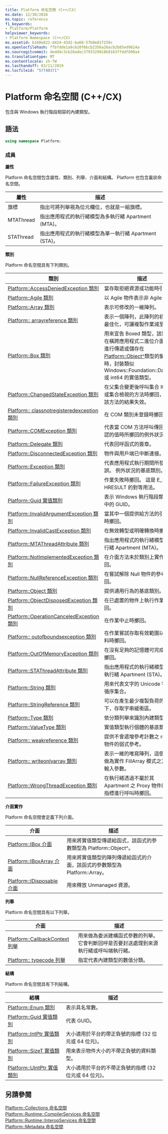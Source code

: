 ```yaml
---
title: Platform 命名空間 (C++/CX)
ms.date: 12/30/2016
ms.topic: reference
f1_keywords:
- Platform/Platform
helpviewer_keywords:
- Platform Namespace (C++/CX)
ms.assetid: b160e822-d424-43d2-ba60-57b0e81f259c
ms.openlocfilehash: ffbfdde1a9c610f6bcb2356a26acb2b85ed9624a
ms.sourcegitcommit: dedd4c3cb28adec3793329018b9163ffddf890a4
ms.translationtype: MT
ms.contentlocale: zh-TW
ms.lasthandoff: 03/11/2019
ms.locfileid: "57740371"
---
```

# <a name="platform-namespace-ccx"></a>Platform 命名空間 (C++/CX)

包含與 Windows 執行階段相容的內建類型。

## <a name="syntax"></a>語法

```cpp
using namespace Platform;
```

### <a name="members"></a>成員

**屬性**

Platform 命名空間包含屬性、類別、列舉、介面和結構。 Platform 也包含巢狀命名空間。

|屬性|描述|
|---------------|-----------------|
|旗標|指出可將列舉視為位元欄位，也就是一組旗標。|
|MTAThread|指出應用程式的執行緒模型為多執行緒 Apartment (MTA)。|
|STAThread|指出應用程式的執行緒模型為單一執行緒 Apartment (STA)。|

**類別**

Platform 命名空間具有下列類別。

|類別|描述|
|-----------|-----------------|
|[Platform::AccessDeniedException 類別](../cppcx/platform-accessdeniedexception-class.md)|當存取拒絕資源或功能時引發。|
|[Platform::Agile 類別](../cppcx/platform-agile-class.md)|以 Agile 物件表示非 Agile 物件。|
|[Platform::Array 類別](../cppcx/platform-array-class.md)|表示可修改的一維陣列。|
|[Platform:: arrayreference 類別](../cppcx/platform-arrayreference-class.md)|表示一個陣列，此陣列的初始化已最佳化，可讓複製作業減至最少。|
|[Platform::Box 類別](../cppcx/platform-box-class.md)|用來宣告 Boxed 類型，該類型會在橫跨應用程式二進位介面 (ABI) 進行傳遞或儲存在 [Platform::Object^](../cppcx/platform-object-class.md)類型的變數中時，封裝類似 Windows::Foundation::DateTime 或 int64 的實值類型。|
|[Platform::ChangedStateException 類別](../cppcx/platform-changedstateexception-class.md)|在父集合變更後呼叫集合 Iterator 或集合檢視的方法時擲回，藉以讓該方法的結果失效。|
|[Platform:: classnotregisteredexception 類別](../cppcx/platform-classnotregisteredexception-class.md)|在 COM 類別未登錄時擲回。|
|[Platform::COMException 類別](../cppcx/platform-comexception-class.md)|代表當 COM 方法呼叫傳回無法辨認的值時所擲回的例外狀況。|
|[Platform::Delegate 類別](../cppcx/platform-delegate-class.md)|代表回呼函式的簽章。|
|[Platform::DisconnectedException 類別](../cppcx/platform-disconnectedexception-class.md)|物件與用戶端已中斷連接。|
|[Platform::Exception 類別](../cppcx/platform-exception-class.md)|代表應用程式執行期間所發生的錯誤。 例外狀況的基底類別。|
|[Platform::FailureException 類別](../cppcx/platform-failureexception-class.md)|作業失敗時擲回。 這是 E_FAIL HRESULT 的對等用法。|
|[Platform::Guid 實值類別](../cppcx/platform-guid-value-class.md)|表示 Windows 執行階段類型系統中的 GUID。|
|[Platform::InvalidArgumentException 類別](../cppcx/platform-invalidargumentexception-class.md)|當其中一個提供給方法的引數無效時擲回。|
|[Platform::InvalidCastException 類別](../cppcx/platform-invalidcastexception-class.md)|在無效轉型或明確轉換時擲回。|
|[Platform::MTAThreadAttribute 類別](../cppcx/platform-mtathreadattribute-class.md)|指出應用程式的執行緒模型為多執行緒 Apartment (MTA)。|
|[Platform::NotImplementedException 類別](../cppcx/platform-notimplementedexception-class.md)|在介面方法未於類別上實作時擲回。|
|[Platform::NullReferenceException 類別](../cppcx/platform-nullreferenceexception-class.md)|在嘗試解除 Null 物件的參考時擲回。|
|[Platform::Object 類別](../cppcx/platform-object-class.md)|提供通用行為的基底類別。|
|[Platform::ObjectDisposedException 類別](../cppcx/platform-objectdisposedexception-class.md)|在已處置的物件上執行作業時擲回。|
|[Platform::OperationCanceledException 類別](../cppcx/platform-operationcanceledexception-class.md)|在作業中止時擲回。|
|[Platform:: outofboundsexception 類別](../cppcx/platform-outofboundsexception-class.md)|在作業嘗試存取有效範圍以外的資料時擲回。|
|[Platform::OutOfMemoryException 類別](../cppcx/platform-outofmemoryexception-class.md)|在沒有足夠的記憶體可完成作業時擲回。|
|[Platform::STAThreadAttribute 類別](../cppcx/platform-stathreadattribute-class.md)|指出應用程式的執行緒模型為單一執行緒 Apartment (STA)。|
|[Platform::String 類別](../cppcx/platform-string-class.md)|用來代表文字的 Unicode 字元的循序集合。|
|[Platform::StringReference 類別](../cppcx/platform-stringreference-class.md)|可以在產生最少複製負荷的情況下，存取字串緩衝區。|
|[Platform::Type 類別](../cppcx/platform-type-class.md)|依分類列舉來識別內建類型。|
|[Platform::ValueType 類別](../cppcx/platform-valuetype-class.md)|實值類型執行個體的基底類別。|
|[Platform:: weakreference 類別](../cppcx/platform-weakreference-class.md)|提供不會遞增參考計數之 ref 類別物件的弱式參考。|
|[Platform:: writeonlyarray 類別](../cppcx/platform-writeonlyarray-class.md)|表示一維的唯寫陣列，這個陣列可做為實作 FillArray 模式之方法的輸入參數。|
|[Platform::WrongThreadException 類別](../cppcx/platform-wrongthreadexception-class.md)|在執行緒透過不屬於其 Apartment 之 Proxy 物件的介面指標進行呼叫時擲回。|

**介面實作**

Platform 命名空間會定義下列介面。

|介面|描述|
|---------------|-----------------|
|[Platform::IBox 介面](../cppcx/platform-ibox-interface.md)|用來將實值類型傳遞給函式，該函式的參數類型為 Platform::Object^。|
|[Platform::IBoxArray 介面](../cppcx/platform-iboxarray-interface.md)|用來將實值類型的陣列傳遞給函式的介面，該函式的參數類型為 Platform::Array。|
|[Platform::IDisposable 介面](../cppcx/platform-idisposable-interface.md)|用來釋放 Unmanaged 資源。|

**列舉**

Platform 命名空間具有以下列舉。

|介面|描述|
|---------------|-----------------|
|[Platform::CallbackContext 列舉](../cppcx/platform-callbackcontext-enumeration.md)|用來做為委派建構函式參數的列舉。 它會判斷回呼是否要封送處理到來源執行緒或呼叫端執行緒。|
|[Platform:: typecode 列舉](../cppcx/platform-typecode-enumeration.md)|指定代表內建類型的數值分類。|

**結構**

Platform 命名空間具有下列結構。

|結構|描述|
|---------------|-----------------|
|[Platform::Enum 類別](../cppcx/platform-enum-class.md)|表示具名常數。|
|[Platform::Guid 實值類別](../cppcx/platform-guid-value-class.md)|代表 GUID。|
|[Platform::IntPtr 實值類別](../cppcx/platform-intptr-value-class.md)|大小適用於平台的帶正負號的指標 (32 位元或 64 位元)。|
|[Platform::SizeT 實值類別](../cppcx/platform-sizet-value-class.md)|用來表示物件大小的不帶正負號的資料類型。|
|[Platform::UIntPtr 實值類別](../cppcx/platform-uintptr-value-class.md)|大小適用於平台的不帶正負號的指標 (32 位元或 64 位元)。|

## <a name="see-also"></a>另請參閱

[Platform::Collections 命名空間](../cppcx/platform-collections-namespace.md)<br/>
[Platform::Runtime::CompilerServices 命名空間](../cppcx/platform-runtime-compilerservices-namespace.md)<br/>
[Platform::Runtime::InteropServices 命名空間](../cppcx/platform-runtime-interopservices-namespace.md)<br/>
[Platform::Metadata 命名空間](../cppcx/platform-metadata-namespace.md)
